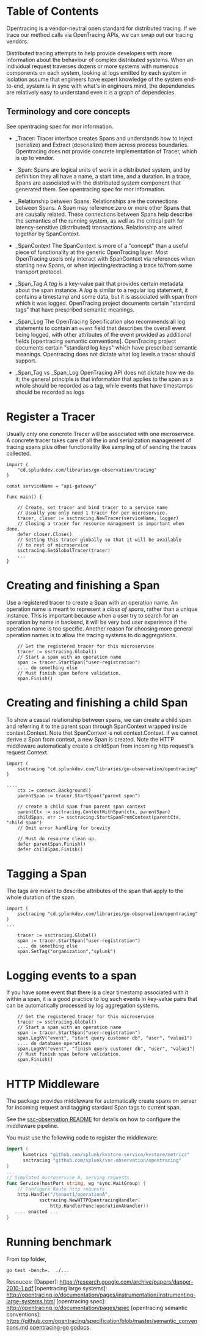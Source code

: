 # Table of Contents

Opentracing is a vendor-neutral open standard for distributed tracing. If we trace our method calls via OpenTracing APIs, we can swap out our tracing vendors.

Distributed tracing attempts to help provide developers with more information about the behaviour of complex distributed systems. When an individual request traverses dozens or more systems with numerous components on each system, looking at logs emitted by each system in isolation assume that engineers have expert knowledge of the system end-to-end, system is in sync with what's in engineers mind, the dependencies are relatively easy to understand even it is a graph of dependecies.

## Terminology and core concepts

See opentracing spec for mor information.

* _Tracer: Tracer interface creates Spans and understands how to Inject (serialize) and Extract (deserialize) them across process boundaries. Opentracing does not provide concrete implementation of Tracer, which is up to vendor.

* _Span: Spans are logical units of work in a distributed system, and by definition they all have a name, a start time, and a duration. In a trace, Spans are associated with the distributed system component that generated them. See opentracing spec for mor information.

* _Relationship between Spans: Relationships are the connections between Spans. A Span may reference zero or more other Spans that are causally related. These connections between Spans help describe the semantics of the running system, as well as the critical path for latency-sensitive (distributed) transactions. Relationship are wired together by SpanContext.

* _SpanContext The SpanContext is more of a "concept" than a useful piece of functionality at the generic OpenTracing layer. Most OpenTracing users only interact with SpanContext via references when starting new Spans, or when injecting/extracting a trace to/from some transport protocol.

* _Span_Tag  A _tag_ is a key-value pair that provides certain metadata about the span instance. A _log_ is similar to a regular log statement, it contains a timestamp and some data, but it is associated with span from which it was logged. OpenTracing project documents certain "standard tags" that have prescribed semantic meanings.

* _Span_Log The OpenTracing Specification also recommends all log statements to contain an `event` field that describes the overall event being logged, with other attributes of the event provided as additional fields [opentracing semantic conventions]. OpenTracing project documents certain "standard log keys" which have prescribed semantic meanings. Opentracing does not dictate what log levels a tracer should support.

* _Span_Tag vs _Span_Log
OpenTracing API does not dictate how we do it; the general principle is that information that applies to the span as a whole should be recorded as a tag, while events that have timestamps should be recorded as logs

# Register a Tracer
Usually only one concrete Tracer will be associated with one microservice. A concrete tracer takes care of all the io and serialization management of tracing spans plus other functionality like sampling of of sending the traces collected.

```
import (
    "cd.splunkdev.com/libraries/go-observation/tracing"
)

const serviceName = "api-gateway"

func main() {

    // Create, set tracer and bind tracer to a service name
    // Usually you only need 1 tracer for per microservice.
    tracer, closer := ssctracing.NewTracer(serviceName, logger)
    // Closing a tracer for resource management is important when done.
    defer closer.Close()
    // Setting this tracer globally so that it will be available
    // to rest of microservice
    ssctracing.SetGlobalTracer(tracer)
    ... 
}

```

# Creating and finishing a Span
Use a registered tracer to create a Span with an operation name. An operation name is meant to
represent a _class of spans_, rather than a unique instance. This is important because when a user try to search for an 
operation by name in backend, it will be very bad user experience if the operation name is too specific. Another reason for choosing more general operation names is to allow the tracing systems to do aggregations.

```
    // Get the registered tracer for this microservice
    tracer := ssctracing.Global()
    // Start a span with an operation name
    span := tracer.StartSpan("user-registration")
    .... do something else
    // Must finish span before validation.
    span.Finish()

```

# Creating and finishing a child Span
To show a casual relationship between spans, we can create a child span and referring it to the parent span through SpanContext wrapped inside context.Context. Note that SpanContext is not context.Context. if we cannot derive a Span from context, a new Span is created.
Note the HTTP middleware automatically create a childSpan from incoming http request's request Context.

```
import (
    ssctracing "cd.splunkdev.com/libraries/go-observation/opentracing"
)

....
    ctx := context.Background()
    parentSpan := tracer.StartSpan("parent span")

    // create a child span from parent span context
    parentCtx := ssctracing.ContextWithSpan(ctx, parentSpan)
    childSpan, err := ssctracing.StartSpanFromContext(parentCtx, "child span")
    // Omit error handling for brevity

    // Must do resource clean up.
    defer parentSpan.Finish()
    defer childSpan.Finish()

```

# Tagging a Span
The tags are meant to describe attributes of the span that apply to the whole duration of the span. 

```
import (
    ssctracing "cd.splunkdev.com/libraries/go-observation/opentracing"
)
...
    
    tracer := ssctracing.Global()
    span := tracer.StartSpan("user-registration")
    .... do something else
    span.SetTag("organization","splunk")

```

# Logging events to a span
If you have some event that there is a clear timestamp associated with it within a span, it is a good practice to 
log such events in key-value pairs that can be automatically processed by log aggregation systems.

```
    // Get the registered tracer for this microservice
    tracer := ssctracing.Global()
    // Start a span with an operation name
    span := tracer.StartSpan("user-registration")
    span.LogKV("event", "start query customer db", "user", "value1")
    .... do database operations
    span.LogKV("event", "finish query customer db", "user", "value1")
    // Must finish span before validation.
    span.Finish()

```


# HTTP Middleware

The package provides middleware for automatically create spans on server for incoming request and tagging stardard Span tags to current span.

See the [ssc-observation README](https://github.com/splunk/ssc-observation) for details on how to configure the middleware pipeline.

You must use the following code to register the middleware:

```go
import (
      kvmetrics "github.com/splunk/kvstore-service/kvstore/metrics"
      ssctracing "github.com/splunk/ssc-observation/opentracing"
)
... 
// Simulated microservice A, serving requests.
func Service(hostPort string, wg *sync.WaitGroup) {
    // Configure Route http requests
    http.Handle("/tenant1/operationA",
            ssctracing.NewHTTPOpentracingHandler(
                http.HandlerFunc(operationAHandler))
   .... enacted ... 
}
```


# Running benchmark
From top folder,

```
go test -bench=.  ./...

```


Resouces:
[Dapper]: https://research.google.com/archive/papers/dapper-2010-1.pdf
[opentracing large systems]: http://opentracing.io/documentation/pages/instrumentation/instrumenting-large-systems.html
[opentracing spec]: http://opentracing.io/documentation/pages/spec
[opentracing semantic conventions]: https://github.com/opentracing/specification/blob/master/semantic_conventions.md
[opentracing-go
godocs](https://godoc.org/github.com/opentracing/opentracing-go).
